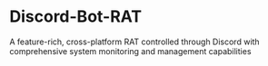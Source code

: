 # Discord-Bot-RAT
A feature-rich, cross-platform RAT controlled through Discord with comprehensive system monitoring and management capabilities
